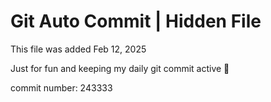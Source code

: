 # Git Auto Commit | Hidden File

This file was added Feb 12, 2025

Just for fun and keeping my daily git commit active 🤪

commit number: 243333
